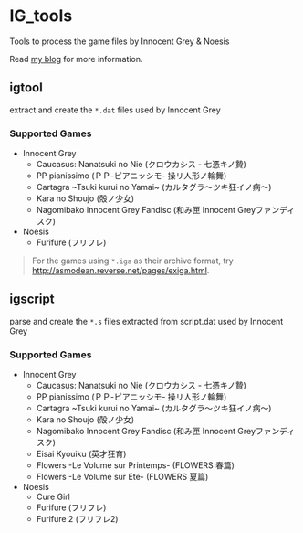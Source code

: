 IG_tools
========
Tools to process the game files by Innocent Grey &amp; Noesis

Read [my blog] for more information.

igtool
------
extract and create the `*.dat` files used by Innocent Grey

### Supported Games
* Innocent Grey
  * Caucasus: Nanatsuki no Nie (クロウカシス - 七憑キノ贄)
  * PP pianissimo (ＰＰ-ピアニッシモ- 操リ人形ノ輪舞)
  * Cartagra ~Tsuki kurui no Yamai~ (カルタグラ～ツキ狂イノ病～)
  * Kara no Shoujo (殻ノ少女)
  * Nagomibako Innocent Grey Fandisc (和み匣 Innocent Greyファンディスク)
* Noesis
  * Furifure (フリフレ)

> For the games using `*.iga` as their archive format, try http://asmodean.reverse.net/pages/exiga.html.

igscript
--------
parse and create the `*.s` files extracted from script.dat used by Innocent Grey

### Supported Games
* Innocent Grey
  * Caucasus: Nanatsuki no Nie (クロウカシス - 七憑キノ贄)
  * PP pianissimo (ＰＰ-ピアニッシモ- 操リ人形ノ輪舞)
  * Cartagra ~Tsuki kurui no Yamai~ (カルタグラ～ツキ狂イノ病～)
  * Kara no Shoujo (殻ノ少女)
  * Nagomibako Innocent Grey Fandisc (和み匣 Innocent Greyファンディスク)
  * Eisai Kyouiku (英才狂育)
  * Flowers -Le Volume sur Printemps- (FLOWERS 春篇)
  * Flowers -Le Volume sur Ete- (FLOWERS 夏篇)
* Noesis
  * Cure Girl
  * Furifure (フリフレ)
  * Furifure 2 (フリフレ2)

[my blog]: http://www.cnblogs.com/bl4nk/archive/2011/11/13/2909125.html
